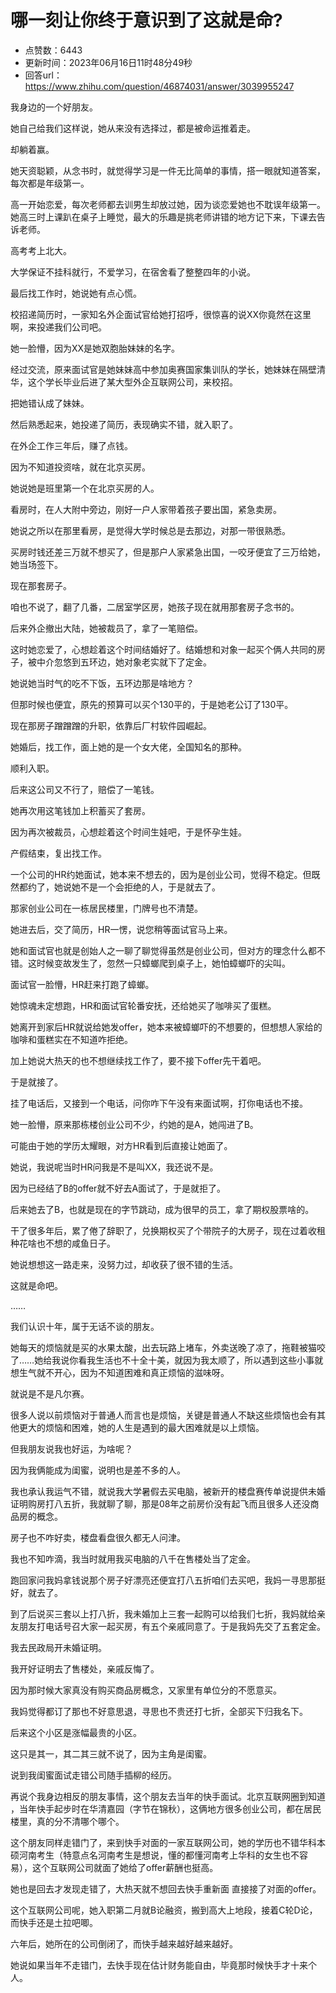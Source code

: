 # 哪一刻让你终于意识到了这就是命?
- 点赞数：6443
- 更新时间：2023年06月16日11时48分49秒
- 回答url：https://www.zhihu.com/question/46874031/answer/3039955247
<body>
 <p data-pid="USvs25r7">我身边的一个好朋友。</p>
 <p data-pid="hyNkkUaP">她自己给我们这样说，她从来没有选择过，都是被命运推着走。</p>
 <p data-pid="DiAJj_dg">却躺着赢。</p>
 <p data-pid="SQAU_kUt">她天资聪颖，从念书时，就觉得学习是一件无比简单的事情，搭一眼就知道答案，每次都是年级第一。</p>
 <p data-pid="CJR6FsS_">高一开始恋爱，每次老师都去训男生却放过她，因为谈恋爱她也不耽误年级第一。她高三时上课趴在桌子上睡觉，最大的乐趣是挑老师讲错的地方记下来，下课去告诉老师。</p>
 <p data-pid="qmtkNcVc">高考考上北大。</p>
 <p data-pid="9hvxF-Qd">大学保证不挂科就行，不爱学习，在宿舍看了整整四年的小说。</p>
 <p data-pid="MFuCS79f">最后找工作时，她说她有点心慌。</p>
 <p data-pid="jL4i-CGu">校招递简历时，一家知名外企面试官给她打招呼，很惊喜的说XX你竟然在这里啊，来投递我们公司吧。</p>
 <p data-pid="u2Ud2p3n">她一脸懵，因为XX是她双胞胎妹妹的名字。</p>
 <p data-pid="4n7W7Io9">经过交流，原来面试官是她妹妹高中参加奥赛国家集训队的学长，她妹妹在隔壁清华，这个学长毕业后进了某大型外企互联网公司，来校招。</p>
 <p data-pid="WPCxaqla">把她错认成了妹妹。</p>
 <p data-pid="FPxOq50S">然后熟悉起来，她投递了简历，表现确实不错，就入职了。</p>
 <p data-pid="RF64wasR">在外企工作三年后，赚了点钱。</p>
 <p data-pid="9JBcFLo-">因为不知道投资啥，就在北京买房。</p>
 <p data-pid="c3yUzy5k">她说她是班里第一个在北京买房的人。</p>
 <p data-pid="g1Oi5nm8">看房时，在人大附中旁边，刚好一户人家带着孩子要出国，紧急卖房。</p>
 <p data-pid="FIBHzyNJ">她说之所以在那里看房，是觉得大学时候总是去那边，对那一带很熟悉。</p>
 <p data-pid="VgpQSC0T">买房时钱还差三万就不想买了，但是那户人家紧急出国，一咬牙便宜了三万给她，她当场签下。</p>
 <p data-pid="J4kGObWC">现在那套房子。</p>
 <p data-pid="onY3Wm0O">咱也不说了，翻了几番，二居室学区房，她孩子现在就用那套房子念书的。</p>
 <p data-pid="6XpXfGnq">后来外企撤出大陆，她被裁员了，拿了一笔赔偿。</p>
 <p data-pid="18Ap2eDG">这时她恋爱了，心想趁着这个时间结婚好了。结婚想和对象一起买个俩人共同的房子，被中介忽悠到五环边，她对象老实就下了定金。</p>
 <p data-pid="3O31t68r">她说她当时气的吃不下饭，五环边那是啥地方？</p>
 <p data-pid="J_DCfpov">但那时候也便宜，原先的预算可以买个130平的，于是她老公订了130平。</p>
 <p data-pid="eFuBi9fB">现在那房子蹭蹭蹭的升职，依靠后厂村软件园崛起。</p>
 <p data-pid="pAOa7Twy">她婚后，找工作，面上她的是一个女大佬，全国知名的那种。</p>
 <p data-pid="JzkAGGDf">顺利入职。</p>
 <p data-pid="ylW_sNcr">后来这公司又不行了，赔偿了一笔钱。</p>
 <p data-pid="yCM4WBxf">她再次用这笔钱加上积蓄买了套房。</p>
 <p data-pid="jiV4L2Qz">因为再次被裁员，心想趁着这个时间生娃吧，于是怀孕生娃。</p>
 <p data-pid="EN4ili4j">产假结束，复出找工作。</p>
 <p data-pid="T9hy3Mri">一个公司的HR约她面试，她本来不想去的，因为是创业公司，觉得不稳定。但既然都约了，她说她不是一个会拒绝的人，于是就去了。</p>
 <p data-pid="6iR9Jkkw">那家创业公司在一栋居民楼里，门牌号也不清楚。</p>
 <p data-pid="_XjR_USM">她进去后，交了简历，HR一愣，说您稍等面试官马上来。</p>
 <p data-pid="6MheWPbI">她和面试官也就是创始人之一聊了聊觉得虽然是创业公司，但对方的理念什么都不错。这时候变故发生了，忽然一只蟑螂爬到桌子上，她怕蟑螂吓的尖叫。</p>
 <p data-pid="ztGgZIDJ">面试官一脸懵，HR赶来打跑了蟑螂。</p>
 <p data-pid="NTKVz619">她惊魂未定想跑，HR和面试官轮番安抚，还给她买了咖啡买了蛋糕。</p>
 <p data-pid="fxbhvC-v">她离开到家后HR就说给她发offer，她本来被蟑螂吓的不想要的，但想想人家给的咖啡和蛋糕实在不知道咋拒绝。</p>
 <p data-pid="mYeMluZD">加上她说大热天的也不想继续找工作了，要不接下offer先干着吧。</p>
 <p data-pid="RMoSCgA1">于是就接了。</p>
 <p data-pid="-PIOif49">挂了电话后，又接到一个电话，问你咋下午没有来面试啊，打你电话也不接。</p>
 <p data-pid="rl1L3ijK">她一脸懵，原来那栋楼创业公司不少，约她的是A，她闯进了B。</p>
 <p data-pid="lAaCJ3LB">可能由于她的学历太耀眼，对方HR看到后直接让她面了。</p>
 <p data-pid="q0c3H1Xa">她说，我说呢当时HR问我是不是叫XX，我还说不是。</p>
 <p data-pid="iD55co1d">因为已经结了B的offer就不好去A面试了，于是就拒了。</p>
 <p data-pid="Cw5aLh8O">后来她去了B，也就是现在的字节跳动，成为很早的员工，拿了期权股票啥的。</p>
 <p data-pid="ENOS8KQj">干了很多年后，累了倦了辞职了，兑换期权买了个带院子的大房子，现在过着收租种花啥也不想的咸鱼日子。</p>
 <p data-pid="XGpU6ypU">她说想想这一路走来，没努力过，却收获了很不错的生活。</p>
 <p data-pid="1s7d5txz">这就是命吧。</p>
 <p data-pid="_aQnLQRU">……</p>
 <p data-pid="HFMLDzD_">我们认识十年，属于无话不谈的朋友。</p>
 <p data-pid="sPsX8GVi">她每天的烦恼就是买的水果太酸，出去玩路上堵车，外卖送晚了凉了，拖鞋被猫咬了……她给我说你看我生活也不十全十美，就因为我太顺了，所以遇到这些小事就想生气就不开心，因为不知道困难和真正烦恼的滋味呀。</p>
 <p data-pid="TGzTa3L6">就说是不是凡尔赛。</p>
 <p data-pid="To5gpDzT">很多人说以前烦恼对于普通人而言也是烦恼，关键是普通人不缺这些烦恼也会有其他更大的烦恼和困难，她的人生是遇到的最大困难就是以上烦恼。</p>
 <p data-pid="cpc3uCjJ">但我朋友说我也好运，为啥呢？</p>
 <p data-pid="WN7s5c7h">因为我俩能成为闺蜜，说明也是差不多的人。</p>
 <p data-pid="I8VEIbOJ">我也承认我运气不错，就说我大学暑假去买电脑，被新开的楼盘赛传单说提供未婚证明购房打八五折，我就聊了聊，那是08年之前房价没有起飞而且很多人还没商品房的概念。</p>
 <p data-pid="xm0i7ePw">房子也不咋好卖，楼盘看盘很久都无人问津。</p>
 <p data-pid="GO38OnsH">我也不知咋滴，我当时就用我买电脑的八千在售楼处当了定金。</p>
 <p data-pid="kvkTpzSw">跑回家问我妈拿钱说那个房子好漂亮还便宜打八五折咱们去买吧，我妈一寻思那挺好，就去了。</p>
 <p data-pid="SVAGL0Lg">到了后说买三套以上打八折，我未婚加上三套一起购可以给我们七折，我妈就给亲友朋友打电话号召大家一起买房，有五个亲戚同意了。于是我妈先交了五套定金。</p>
 <p data-pid="lZBy2A1x">我去民政局开未婚证明。</p>
 <p data-pid="vmFMAl_q">我开好证明去了售楼处，亲戚反悔了。</p>
 <p data-pid="_kIlzcmc">因为那时候大家真没有购买商品房概念，又家里有单位分的不愿意买。</p>
 <p data-pid="Az4CEQHG">我妈觉得都订了那也不好意思退，寻思也不贵还打七折，全部买下归我名下。</p>
 <p data-pid="mPZMtj2H">后来这个小区是涨幅最贵的小区。</p>
 <p data-pid="jaYzOx-3">这只是其一，其二其三就不说了，因为主角是闺蜜。</p>
 <p data-pid="QbvU4Dp2">说到我闺蜜面试走错公司随手插柳的经历。</p>
 <p data-pid="1gQ4q9zu">再说个我身边相反的朋友事情，这个朋友去当年的快手面试。北京互联网圈到知道 ，当年快手起步时在华清嘉园（字节在锦秋），这俩地方很多创业公司，都在居民楼里，真的分不清哪个哪个。</p>
 <p data-pid="22yqBW3X">这个朋友同样走错门了，来到快手对面的一家互联网公司，她的学历也不错华科本硕河南考生（特意点名河南考生是想说，懂的都懂河南考上华科的女生也不容易），这个互联网公司就面了她给了offer薪酬也挺高。</p>
 <p data-pid="y2cC8Ns5">她也是回去才发现走错了，大热天就不想回去快手重新面 直接接了对面的offer。</p>
 <p data-pid="Mjc-l-fb">这个互联网公司呢，她入职第二月就B论融资，搬到高大上地段，接着C轮D论，而快手还是土拉吧唧。</p>
 <p data-pid="14aglM_9">六年后，她所在的公司倒闭了，而快手越来越好越来越好。</p>
 <p data-pid="hMhT_AmN">她说如果当年不走错门，去快手现在估计财务能自由，毕竟那时候快手才十来个人。</p>
</body>